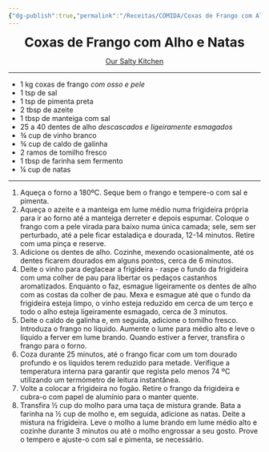 ```yaml
---
{"dg-publish":true,"permalink":"/Receitas/COMIDA/Coxas de Frango com Alho e Natas/"}
---
```


<div style="text-align: center;"> <span style="font-size: 26px;"><b> Coxas de Frango com Alho e Natas </b></span> </div>

<span class="center"> <center> [Our Salty Kitchen](https://oursaltykitchen.com/wprm_print/29692) </center></span>

---
- 1 kg coxas de frango *com osso e pele*
- 1 tsp de sal
- 1 tsp de pimenta preta
- 2 tbsp de azeite
- 1 tbsp de manteiga com sal
- 25 a 40 dentes de alho *descascados e ligeiramente esmagados*
- ¾ cup de vinho branco
- ¾ cup de caldo de galinha
- 2 ramos de tomilho fresco
- 1 tbsp de farinha sem fermento
- ¼ cup de natas
---
1. Aqueça o forno a 180ºC. Seque bem o frango e tempere-o com sal e pimenta.
2. Aqueça o azeite e a manteiga em lume médio numa frigideira própria para ir ao forno até a manteiga derreter e depois espumar. Coloque o frango com a pele virada para baixo numa única camada; sele, sem ser perturbado, até a pele ficar estaladiça e dourada, 12-14 minutos. Retire com uma pinça e reserve.
3. Adicione os dentes de alho. Cozinhe, mexendo ocasionalmente, até os dentes ficarem dourados em alguns pontos, cerca de 6 minutos.
4. Deite o vinho para deglacear a frigideira - raspe o fundo da frigideira com uma colher de pau para libertar os pedaços castanhos aromatizados. Enquanto o faz, esmague ligeiramente os dentes de alho com as costas da colher de pau. Mexa e esmague até que o fundo da frigideira esteja limpo, o vinho esteja reduzido em cerca de um terço e todo o alho esteja ligeiramente esmagado, cerca de 3 minutos.
5. Deite o caldo de galinha e, em seguida, adicione o tomilho fresco. Introduza o frango no líquido. Aumente o lume para médio alto e leve o líquido a ferver em lume brando. Quando estiver a ferver, transfira o frango para o forno.
6. Coza durante 25 minutos, até o frango ficar com um tom dourado profundo e os líquidos terem reduzido para metade. Verifique a temperatura interna para garantir que regista pelo menos 74 ºC utilizando um termómetro de leitura instantânea.
7. Volte a colocar a frigideira no fogão. Retire o frango da frigideira e cubra-o com papel de alumínio para o manter quente. 
8. Transfira ½ cup do molho para uma taça de mistura grande. Bata a farinha na ½ cup de molho e, em seguida, adicione as natas. Deite a mistura na frigideira. Leve o molho a lume brando em lume médio alto e cozinhe durante 3 minutos ou até o molho engrossar a seu gosto. Prove o tempero e ajuste-o com sal e pimenta, se necessário.